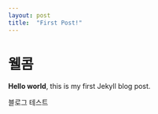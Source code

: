```yaml
---
layout: post
title:  "First Post!"
---
```


# 웰콤

**Hello world**, this is my first Jekyll blog post.

블로그 테스트
